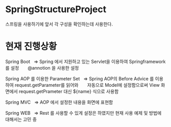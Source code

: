# SpringStructureProject
스프링을 사용하기에 앞서 각 구성을 확인하는데 사용한다. 

현재 진행상황
=========================
Spring Boot 
    => Spring 에서 지원하고 있는 Servlet을 이용하여 Springframework 를 설정
       @annotion 을 사용한 설정

Spring AOP 를 이용한 Parameter Set
    => Spring AOP의 Before Advice 를 이용하여 request.getParameter를 읽어와
       자동으로 Model에 설정함으로써 View 화면에서 request.getPrameter 대신 ${name} 식으로 사용함

Spring MVC
    => AOP 에서 설정한 내용을 화면에 표현함 
    
Spring WEB
    => Rest 를 사용할 수 있게 설정은 하였지만 현재 사용 예제 및 방법에 대해서는 고민 중 
